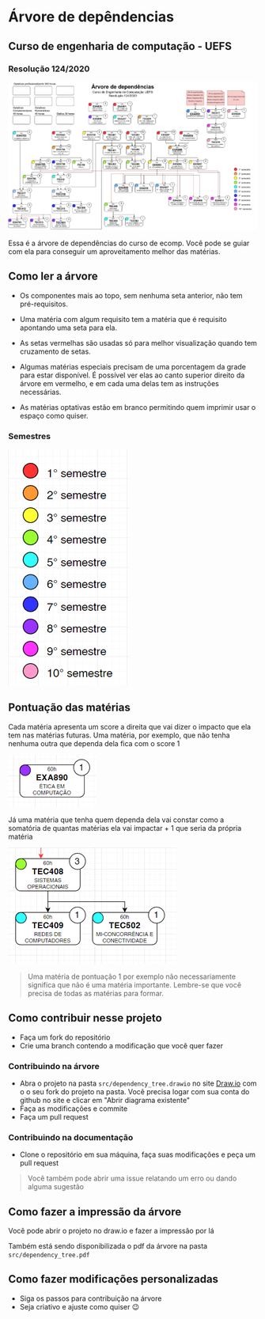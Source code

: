 # Árvore de depêndencias

## Curso de engenharia de computação - UEFS

### Resolução 124/2020

![Diagrama](/images/dependency_tree.jpg)

Essa é a árvore de dependências do curso de ecomp. Você pode se guiar com ela para conseguir um aproveitamento melhor das matérias.

## Como ler a árvore

- Os componentes mais ao topo, sem nenhuma seta anterior, não tem pré-requisitos.

- Uma matéria com algum requisito tem a matéria que é requisito apontando uma seta para ela.

- As setas vermelhas são usadas só para melhor visualização quando tem cruzamento de setas.

- Algumas matérias especiais precisam de uma porcentagem da grade para estar disponível. É possível ver elas ao canto superior direito da árvore em vermelho, e em cada uma delas tem as instruções necessárias.

- As matérias optativas estão em branco permitindo quem imprimir usar o espaço como quiser.

### Semestres

![Diagrama](/images/semestres.png)

## Pontuação das matérias

Cada matéria apresenta um score a direita que vai dizer o impacto que ela tem nas matérias futuras.
Uma matéria, por exemplo, que não tenha nenhuma outra que dependa dela fica com o score 1

![Diagrama](/images/etica.png)

Já uma matéria que tenha quem dependa dela vai constar como a somatória de quantas matérias ela vai impactar + 1 que seria da própria matéria

![Diagrama](/images/so.png)

> Uma matéria de pontuação 1 por exemplo não necessariamente significa que não é uma matéria importante. Lembre-se que você precisa de todas as matérias para formar.

## Como contribuir nesse projeto

- Faça um fork do repositório
- Crie uma branch contendo a modificação que você quer fazer

### Contribuindo na árvore

- Abra o projeto na pasta `src/dependency_tree.drawio` no site [Draw.io](https://app.diagrams.net/) com o o seu fork do projeto na pasta. Você precisa logar com sua conta do github no site e clicar em "Abrir diagrama existente"
- Faça as modificações e commite
- Faça um pull request

### Contribuindo na documentação

- Clone o repositório em sua máquina, faça suas modificações e peça um pull request

> Você também pode abrir uma issue relatando um erro ou dando alguma sugestão

## Como fazer a impressão da árvore

Você pode abrir o projeto no draw.io e fazer a impressão por lá

Também está sendo disponibilizada o pdf da árvore na pasta `src/dependency_tree.pdf`

## Como fazer modificações personalizadas

- Siga os passos para contribuição na árvore
- Seja criativo e ajuste como quiser 😉
